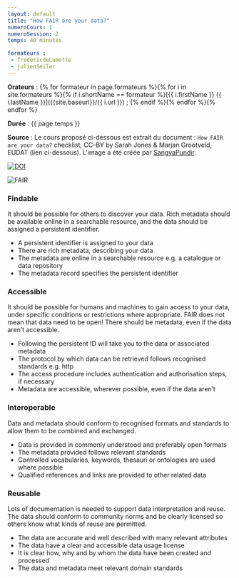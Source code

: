 ```yaml
---
layout: default
title: "How FAIR are your data?"
numeroCours: 1
numeroSession: 2
temps: 40 minutes

formateurs : 
 - fredericdeLamotte
 - julienSeiler
---
```


**Orateurs** : 
{% for formateur in page.formateurs %}{% for i in site.formateurs %}{% if i.shortName == formateur %}[{{ i.firstName }} {{ i.lastName }}]({{site.baseurl}}/{{ i.url }}) ; {% endif %}{% endfor %}{% endfor %}

**Durée** : {{ page.temps }}

**Source** : Le cours proposé ci-dessous est extrait du document : `How FAIR are your data?` checklist, CC-BY by Sarah Jones & Marjan Grootveld, EUDAT (lien ci-dessous). L'image a été créée par [SangyaPundir](https://commons.wikimedia.org/wiki/File:FAIR_data_principles.jpg).

[![DOI](https://zenodo.org/badge/DOI/10.5281/zenodo.1065991.svg)](https://doi.org/10.5281/zenodo.1065991)

![FAIR](https://upload.wikimedia.org/wikipedia/commons/thumb/a/aa/FAIR_data_principles.jpg/800px-FAIR_data_principles.jpg)

### Findable

It should be possible for others to discover your data. Rich metadata should be available online in a
searchable resource, and the data should be assigned a persistent identifier.

- A persistent identifier is assigned to your data
- There are rich metadata, describing your data
- The metadata are online in a searchable resource e.g. a catalogue or data repository
- The metadata record specifies the persistent identifier

### Accessible

It should be possible for humans and machines to gain access to your data, under specific conditions
or restrictions where appropriate. FAIR does not mean that data need to be open! There should be
metadata, even if the data aren’t accessible.

- Following the persistent ID will take you to the data or associated metadata
- The protocol by which data can be retrieved follows recognised standards e.g. http
- The access procedure includes authentication and authorisation steps, if necessary
- Metadata are accessible, wherever possible, even if the data aren’t

### Interoperable

Data and metadata should conform to recognised formats and standards to allow them to be
combined and exchanged.

- Data is provided in commonly understood and preferably open formats
- The metadata provided follows relevant standards
- Controlled vocabularies, keywords, thesauri or ontologies are used where possible
- Qualified references and links are provided to other related data

### Reusable

Lots of documentation is needed to support data interpretation and reuse. The data should conform
to community norms and be clearly licensed so others know what kinds of reuse are permitted.

- The data are accurate and well described with many relevant attributes
- The data have a clear and accessible data usage license
- It is clear how, why and by whom the data have been created and processed
- The data and metadata meet relevant domain standards
